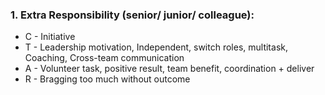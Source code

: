 ### 1. Extra Responsibility (senior/ junior/ colleague):

- C - Initiative	
- T - Leadership motivation, Independent, switch roles, multitask, Coaching, Cross-team communication	
- A - Volunteer task, positive result, team benefit, coordination + deliver	
- R - Bragging too much without outcome